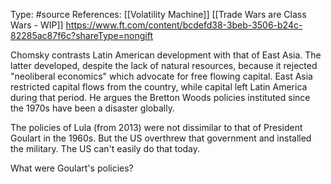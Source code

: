 Type: #source 
References: [[Volatility Machine]] [[Trade Wars are Class Wars - WIP]]
https://www.ft.com/content/bcdefd38-3beb-3506-b24c-82285ac87f6c?shareType=nongift

Chomsky contrasts Latin American development with that of East Asia. The latter developed, despite the lack of natural resources, because it rejected "neoliberal economics" which advocate for free flowing capital. East Asia restricted capital flows from the country, while capital left Latin America during that period. He argues the Bretton Woods policies instituted since the 1970s have been a disaster globally. 

The policies of Lula (from 2013) were not dissimilar to that of President Goulart in the 1960s. But the US overthrew that government and installed the military. The US can't easily do that today.

What were Goulart's policies?